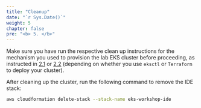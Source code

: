 ```yaml
---
title: "Cleanup"
date: "`r Sys.Date()`"
weight: 5
chapter: false
pre: "<b> 5. </b>"
---
```


Make sure you have run the respective clean up instructions for the mechanism you used to provision the lab EKS cluster before proceeding, as instructed in [2.1](../2-Prerequiste/2.1-eksctl/) or [2.2](../2-Prerequiste/2.2-terraform/) (depending on whether you use `eksctl` or `Terraform` to deploy your cluster).

After cleaning up the cluster, run the following command to remove the IDE stack:
```bash
aws cloudformation delete-stack --stack-name eks-workshop-ide
```